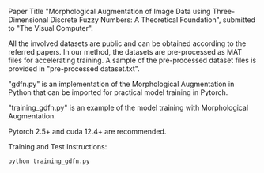 Paper Title "Morphological Augmentation of Image Data using Three-Dimensional Discrete Fuzzy Numbers: A Theoretical Foundation", submitted to "The Visual Computer".  

All the involved datasets are public and can be obtained according to the referred papers. In our method, the datasets are pre-processed as MAT files for accelerating training. A sample of the pre-processed dataset files is provided in "pre-processed dataset.txt".  

"gdfn.py" is an implementation of the Morphological Augmentation in Python that can be imported for practical model training in Pytorch.  

"training_gdfn.py" is an example of the model training with Morphological Augmentation.  

Pytorch 2.5+ and cuda 12.4+ are recommended.

Training and Test Instructions:  
```python
python training_gdfn.py

